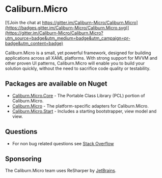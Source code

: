 # Caliburn.Micro

[![Join the chat at https://gitter.im/Caliburn-Micro/Caliburn.Micro](https://badges.gitter.im/Caliburn-Micro/Caliburn.Micro.svg)](https://gitter.im/Caliburn-Micro/Caliburn.Micro?utm_source=badge&utm_medium=badge&utm_campaign=pr-badge&utm_content=badge)

Caliburn.Micro is a small, yet powerful framework, designed for building applications across all XAML platforms. With strong support for MVVM and other proven UI patterns, Caliburn.Micro will enable you to build your solution quickly, without the need to sacrifice code quality or testability.

## Packages are available on Nuget
- [Caliburn.Micro.Core](http://www.nuget.org/packages/Caliburn.Micro.Core/) - The Portable Class Library (PCL) portion of Caliburn.Micro.
- [Caliburn.Micro](http://www.nuget.org/packages/Caliburn.Micro/) - The platform-specific adapters for Caliburn.Micro.
- [Caliburn.Micro.Start](http://www.nuget.org/packages/Caliburn.Micro.Start/) - Includes a starting bootstrapper, view model and view.

## Questions
- For non bug related questions see [Stack Overflow](http://stackoverflow.com/questions/tagged/caliburn.micro)

## Sponsoring

The Caliburn.Micro team uses ReSharper by [JetBrains](http://www.jetbrains.com/).

